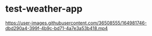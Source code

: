 # test-weather-app





https://user-images.githubusercontent.com/36508555/164981746-dbd290a4-399f-4b9c-bd71-4a7e3a53b418.mp4

